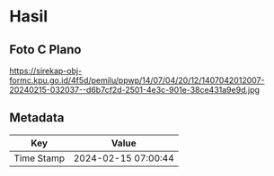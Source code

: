 # Hasil

## Foto C Plano

https://sirekap-obj-formc.kpu.go.id/4f5d/pemilu/ppwp/14/07/04/20/12/1407042012007-20240215-032037--d6b7cf2d-2501-4e3c-901e-38ce431a9e9d.jpg


## Metadata

| Key        | Value               |
| ---------- | ------------------- |
| Time Stamp | 2024-02-15 07:00:44 |



